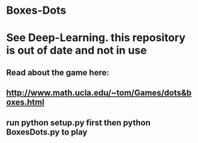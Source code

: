 # Boxes-Dots
# See Deep-Learning. this repository is out of date and not in use
## Read about the game here:
## http://www.math.ucla.edu/~tom/Games/dots&boxes.html
## run python setup.py first then python BoxesDots.py to play
